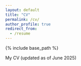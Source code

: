 ```yaml
---
layout: default
title: "CV"
permalink: /cv/
author_profile: true
redirect_from:
  - /resume
---
```


{% include base_path %}

My CV (updated as of June 2025)
<embed src="C:/Users/Richard/Desktop/AN588 R Studio/JZ's Portfolio/itsjon.github.io/files/Jonathan's BU Curiculum Valae.pdf" width="800px" height="2100px" />







